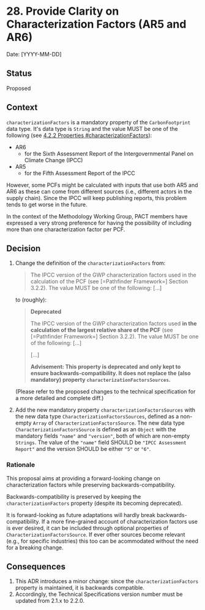# 28. Provide Clarity on Characterization Factors (AR5 and AR6)

Date: [YYYY-MM-DD]

## Status

Proposed

## Context

`characterizationFactors` is a mandatory property of the `CarbonFootprint` data type.
It's data type is `String` and the value MUST be one of the following (see [4.2.2 Properties #characterizationFactors](https://wbcsd.github.io/tr/data-exchange-protocol/#element-attrdef-carbonfootprint-characterizationfactors)):
- AR6
  - for the Sixth Assessment Report of the Intergovernmental Panel on Climate Change (IPCC)
- AR5
  - for the Fifth Assessment Report of the IPCC

However, some PCFs might be calculated with inputs that use both AR5 and AR6 as these can come from
different sources (i.e., different actors in the supply chain). Since the IPCC will keep publishing
reports, this problem tends to get worse in the future.

In the context of the Methodology Working Group, PACT members have expressed a very strong
preference for having the possibility of including more than one characterization factor per PCF.

## Decision

1. Change the definition of the `characterizationFactors` from:
    > The IPCC version of the GWP characterization factors used in the calculation of the PCF (see [=Pathfinder Framework=]   Section 3.2.2). The value MUST be one of the following: [...]

    to (roughly):
    > **Deprecated**
    >
    > The IPCC version of the GWP characterization factors used **in the calculation of the largest relative share of the PCF** (see [=Pathfinder Framework=]   Section 3.2.2). The value MUST be one of the following: [...]
    >
    > [...]
    >
    > **Advisement: This property is deprecated and only kept to ensure backwards-compatibility. It does not replace the (also mandatory) property `characterizationFactorsSources`.**

    (Please refer to the proposed changes to the technical specification for a more detailed and complete diff.)

2. Add the new mandatory property `characterizationFactorsSources` with the new data type `CharacterizationFactorsSources`, defined as a non-empty `Array` of `CharacterizationFactorsSource`. The new data type `CharacterizationFactorsSource` is defined as an `Object` with the mandatory fields `"name"` and `"version"`, both of which are non-empty `Strings`. The value of the `"name"` field SHOULD be `"IPCC Assessment Report"` and the version SHOULD be either `"5"` or `"6"`.

### Rationale

This proposal aims at providing a forward-looking change on characterization factors while preserving backwards-compatibility.

Backwards-compatibility is preserved by keeping the `characterizationFactors` property (despite its becoming deprecated).

It is forward-looking as future adaptations will hardly break backwards-compatibility. If a more fine-grained account of characterization factors use is ever desired, it can be included through optional properties of `CharacterizationFactorsSource`. If ever other sources become relevant (e.g., for specific industries) this too can be acommodated without the need for a breaking change.

## Consequences

1. This ADR introduces a minor change: since the `characterizationFactors` property is maintained, it is backwards compatible.
2. Accordingly, the Technical Specifications version number must be updated from 2.1.x to 2.2.0.
